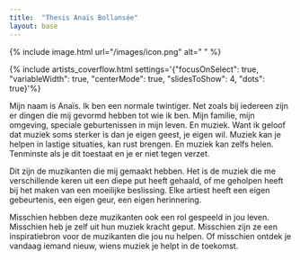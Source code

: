 ```yaml
---
title:  "Thesis Anaïs Bollansée"
layout: base
---
```


{% include image.html url="/images/icon.png" alt=" " %}

{% include artists_coverflow.html settings='{"focusOnSelect": true, "variableWidth": true, "centerMode": true, "slidesToShow": 4, "dots": true}'%}

<div class="content" markdown="1">

Mijn naam is Anaïs. Ik ben een normale twintiger. Net zoals bij iedereen zijn er dingen die mij gevormd hebben tot wie ik ben. Mijn familie, mijn omgeving, speciale geburtenissen in mijn leven. En muziek. Want ik geloof dat muziek soms sterker is dan je eigen geest, je eigen wil. Muziek  kan je helpen in lastige situaties, kan rust brengen. En muziek kan zelfs helen. Tenminste als je dit toestaat en je er niet tegen verzet. Dit zijn de muzikanten die mij gemaakt hebben. Het is de muziek die me verschillende keren uit een diepe put heeft gehaald, of me geholpen heeft bij het maken van een moeilijke beslissing. Elke artiest heeft een eigen gebeurtenis, een eigen geur, een eigen herinnering.Misschien hebben deze muzikanten ook een rol gespeeld in jou leven. Misschien heb je zelf uit hun muziek kracht geput. Misschien zijn ze een inspiratiebron voor de muzikanten die jou nu helpen. Of misschien ontdek je vandaag iemand nieuw, wiens muziek je helpt in de toekomst.

</div>